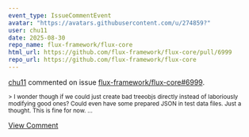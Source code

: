```yaml
---
event_type: IssueCommentEvent
avatar: "https://avatars.githubusercontent.com/u/274859?"
user: chu11
date: 2025-08-30
repo_name: flux-framework/flux-core
html_url: https://github.com/flux-framework/flux-core/pull/6999
repo_url: https://github.com/flux-framework/flux-core
---
```


<a href='https://github.com/chu11' target='_blank'>chu11</a> commented on issue <a href='https://github.com/flux-framework/flux-core/pull/6999' target='_blank'>flux-framework/flux-core#6999</a>.

<small>> I wonder though if we could just create bad treeobjs directly instead of laboriously modifying good ones? Could even have some prepared JSON in test data files. Just a thought. This is fine for now....</small>

<a href='https://github.com/flux-framework/flux-core/pull/6999' target='_blank'>View Comment</a>